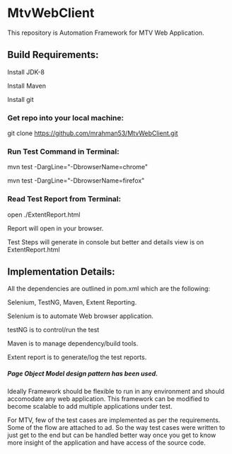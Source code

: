 # MtvWebClient

This repository is Automation Framework for MTV Web Application.

## Build Requirements:

Install JDK-8

Install Maven

Install git

### Get repo into your local machine:

git clone https://github.com/mrahman53/MtvWebClient.git

### Run Test Command in Terminal:

mvn test -DargLine="-DbrowserName=chrome"

mvn test -DargLine="-DbrowserName=firefox"

### Read Test Report from Terminal:

open ./ExtentReport.html

Report will open in your browser.

Test Steps will generate in console but better and details view is on ExtentReport.html

## Implementation Details:

All the dependencies are outlined in pom.xml which are the following:

Selenium, TestNG, Maven, Extent Reporting.

Selenium is to automate Web browser application.

testNG is to control/run the test

Maven is to manage dependency/build tools.

Extent report is to generate/log the test reports.

##### Page Object Model design pattern has been used.

Ideally Framework should be flexible to run in any environment and should accomodate any web application.
This framework can be modified to become scalable to add multiple applications under test.

For MTV, few of the test cases are implemented as per the requirements. Some of the flow are attached to ad. So the way 
test cases were written to just get to the end but can be handled better way once you get to know more insight of the 
application and have access of the source code.






